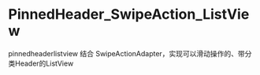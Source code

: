 # PinnedHeader_SwipeAction_ListView
pinnedheaderlistview 结合 SwipeActionAdapter，实现可以滑动操作的、带分类Header的ListView
